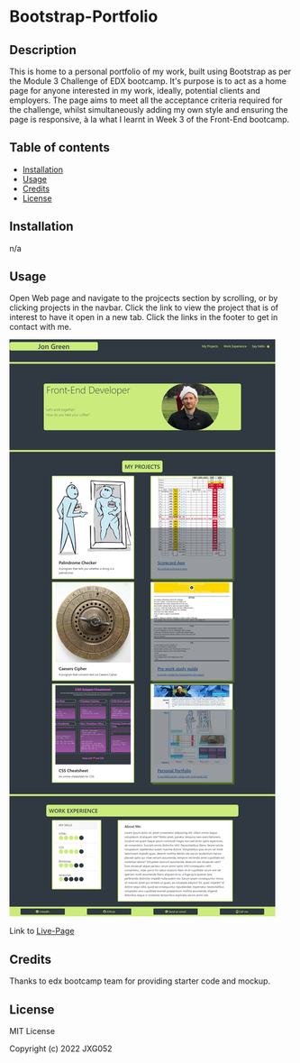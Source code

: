 # Bootstrap-Portfolio

## Description
This is home to a personal portfolio of my work, built using Bootstrap as per the Module 3 Challenge of EDX bootcamp. It's purpose is to act as a home page for anyone interested in my work, ideally, potential clients and employers. The page aims to meet all the acceptance criteria required for the challenge, whilst simultaneously adding my own style and ensuring the page is responsive, à la what I learnt in Week 3 of the Front-End bootcamp.

## Table of contents

- [Installation](#installation)
- [Usage](#usage)
- [Credits](#credits)
- [License](#license)

## Installation
n/a 

## Usage
Open Web page and navigate to the projcects section by scrolling, or by clicking projects in the navbar. Click the link to view the project that is of interest to have it open in a new tab. Click the links in the footer to get in contact with me. 


![image of what the page looks like](images/screenshot-bootstrap.png)


Link to [Live-Page](https://jxg052.github.io/Bootstrap-Portfolio/)

## Credits

Thanks to edx bootcamp team for providing starter code and mockup. 

## License

MIT License

Copyright (c) 2022 JXG052



